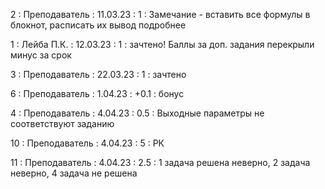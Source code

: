 2 : Преподаватель : 11.03.23 : 1 : Замечание - вставить все формулы в блокнот, расписать их вывод подробнее

1 : Лейба П.К. : 12.03.23 : 1 : зачтено! Баллы за доп. задания перекрыли минус за срок

3 : Преподаватель : 22.03.23 : 1 : зачтено

6 : Преподаватель : 1.04.23 : +0.1 : бонус

4 : Преподаватель : 4.04.23 : 0.5 : Выходные параметры не соответствуют заданию

10 : Преподаватель : 4.04.23 : 5 : РК

11 : Преподаватель : 4.04.23 : 2.5  : 1 задача решена неверно, 2 задача неверно, 4 задача не решена

